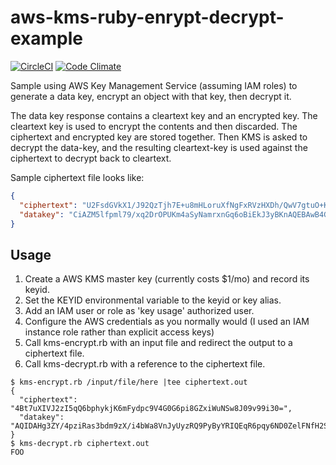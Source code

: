 # aws-kms-ruby-enrypt-decrypt-example

[![CircleCI](https://circleci.com/gh/jhmartin/aws-kms-ruby-encrypt-decrypt-example.svg?style=svg)](https://circleci.com/gh/jhmartin/aws-kms-ruby-encrypt-decrypt-example)
[![Code Climate](https://codeclimate.com/github/jhmartin/aws-kms-ruby-encrypt-decrypt-example/badges/gpa.svg)](https://codeclimate.com/github/jhmartin/aws-kms-ruby-encrypt-decrypt-example)

Sample using AWS Key Management Service (assuming IAM roles) to generate a data
key, encrypt an object with that key, then decrypt it.

The data key response contains a cleartext key and an encrypted key.  The
cleartext key is used to encrypt the contents and then discarded. The
ciphertext and encrypted key are stored together. Then KMS is asked to decrypt
the data-key, and the resulting cleartext-key is used against the ciphertext to
decrypt back to cleartext.

Sample ciphertext file looks like:

```JSON
{
  "ciphertext": "U2FsdGVkX1/J92QzTjh7E+u8mHLoruXfNgFxRVzHXDh/QwV7gtuO+KODk8aZ\ng2jktXbHnY1V1YcH1g6whGZgAPUksG2VGvKLBNKXbFbigPRd6JUSNhLUkbho\nCKWS7vmH1om15ZGjqMEqhNKvCJN1bUTfb6cbyxDdYhe0nUIKNlbl1v5KRHOp\nyoeBLIHlrdGe/KhjAWrbtehTLYdlbfWLxWcprxekB0jhGHBb0QGOgqRmuWq1\npDJJjkeQZlWcT9Q4lBU1CXMxFdibE3DzuWtMsFXTZIN3CPNphZ0TIs+xxh5A\nwGaoZd3STjyAISenK8L4YK22HnM7nb9TfdPK77gYgWM51HI65cNB/XIPm4fs\nDQUU8ZV0dhSGwD65+Mw9ZsbXjemwFDyoI4r16Luu0KEBRBVZS99BZwlXrI72\n1LwI1s3/8lddfGGyrfyQf7biXsulVtx6llCwZOId4HxvjwOIo+9FG7t0dndA\n8vZ//ZdCNvLMDiAxnVL/2uL15wXU+L9uxl+NJgJP9OshmujN0u/zMFa0pk8+\nl8Yu9nB62rf+tk8m8JcpgPrwkOMUkQxz9OPzUYLaSNglwtOGkjHZ1iAipdCg\nAyw5pIUCRH1EBT9T5enOFz8N5Lus4BPjcL2nE9kmTL3OnN/TjSNY1hnYjC+p\nhb8k9Qe18MmyysuQfF1oYZLq6RIVtXgD73y4wWBVWvcUXVidZDMOQjp6bRKa\noqoQzRglTuNP+vhgTYN1R7s9D46fVLRTqvlDeKmwuG5GZ59ZsFoaz6rAhzCy\nYJnmFpOC6Q==\n",
  "datakey": "CiAZM5lfpml79/xq2DrOPUKm4aSyNamrxnGq6oBiEkJ3yBKnAQEBAwB4GTOZX6Zpe/f8atg6zj1CpuGksjWpq8ZxquqAYhJCd8gAAAB+MHwGCSqGSIb3DQEHBqBvMG0CAQAwaAYJKoZIhvcNAQcBMB4GCWCGSAFlAwQBLjARBAxDH8IEyvf8fr3qtQYCARCAO7elZFDPuqPXJzjP5iciFabj5820Q6ZTdnZvdWyCZMhRyx0qQtoQL7tDVVMGH3yrlNY909grcx1nERWe"
}
```

## Usage

1. Create a AWS KMS master key (currently costs $1/mo) and record its keyid.
1. Set the KEYID environmental variable to the keyid or key alias.
1. Add an IAM user or role as 'key usage' authorized user.
1. Configure the AWS credentials as you normally would
  (I used an IAM instance role rather than explicit access keys)
1. Call kms-encrypt.rb with an input file and
  redirect the output to a ciphertext file.
1. Call kms-decrypt.rb with a reference to the ciphertext file.

```
$ kms-encrypt.rb /input/file/here |tee ciphertext.out
{
  "ciphertext": "4Bt7uXIVJ2zI5qQ6bphykjK6mFydpc9V4G0G6pi8GZxiWuNSw8J09v99i30=",
  "datakey": "AQIDAHg3ZY/4pziRas3bdm9zX/i4bWa8VnJyUyzRQ9PyByYRIQEqR6pqy6ND0ZelFNfH2SMqAAAAfjB8BgkqhkiG9w0BBwagbzBtAgEAMGgGCSqGSIb3DQEHATAeBglghkgBZQMEAS4wEQQMlu6UTpFela9WZaaQAgEQgDuYQItbLfsSMj1kr/YrU0/Doi2G9Hj9WsrgYHP3BaegE6SHxkUY6c4DQG84HP/IFwR9KJmNTgcToksK8Q=="
}
$ kms-decrypt.rb ciphertext.out
FOO
```

